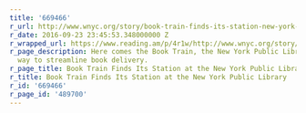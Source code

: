 ```yaml
---
title: '669466'
r_url: http://www.wnyc.org/story/book-train-finds-its-station-new-york-public-library/
r_date: 2016-09-23 23:45:53.348000000 Z
r_wrapped_url: https://www.reading.am/p/4r1w/http://www.wnyc.org/story/book-train-finds-its-station-new-york-public-library/
r_page_description: Here comes the Book Train, the New York Public Library's newest
  way to streamline book delivery.
r_page_title: Book Train Finds Its Station at the New York Public Library
r_title: Book Train Finds Its Station at the New York Public Library
r_id: '669466'
r_page_id: '489700'
---
```


